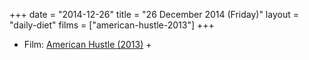 +++
date = "2014-12-26"
title = "26 December 2014 (Friday)"
layout = "daily-diet"
films = ["american-hustle-2013"]
+++

<ul>
<li class="entry films">Film: <a href="/films/american-hustle-2013">American Hustle (2013)</a> +</li>
</ul>